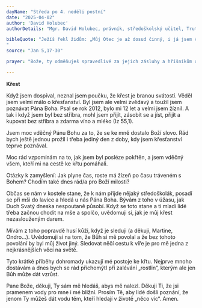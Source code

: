 ```yaml
---
dayName: "Středa po 4. neděli postní"
date: "2025-04-02"
author: 'David Holubec'
authorDetails: "Mgr. David Holubec, právník, středoškolský učitel, Trutnov"

bibleQuote: "Ježíš řekl židům: „Můj Otec je až dosud činný, i já jsem činný.“ To byl další důvod, proč se ho židé snažili zabít: nejen, že rušil sobotu, ale také, že nazýval Boha svým vlastním otcem a stavěl se tak Bohu naroveň. Ježíš jim na to řekl: „Amen, amen, pravím vám: Syn nemůže sám ze sebe konat nic, nýbrž jen to, co vidí, že koná Otec; co totiž koná on, koná stejně i Syn. Vždyť Otec Syna miluje a ukazuje mu všechno, co sám koná. A ukáže mu ještě větší skutky než tyto, takže budete žasnout. Neboť jako Otec křísí mrtvé a je oživuje, tak i Syn oživuje, koho chce. Otec totiž nikoho nesoudí, ale všechen soud odevzdal Synovi, aby všichni ctili Syna, jako ctí Otce. Kdo nectí Syna, nectí ani Otce, který ho poslal. Amen, amen, pravím vám: Kdo slyší mé slovo a věří tomu, který mě poslal, má věčný život a nepodléhá soudu, ale přešel už ze smrti do života. Amen, amen, pravím vám: Přichází hodina – ano, už je tady – kdy mrtví uslyší hlas Božího Syna a ti, kdo uslyší, budou žít. Jako totiž Otec má život sám v sobě, tak dal i Synovi, aby měl život sám v sobě, a obdařil ho mocí konat soud, protože je Syn člověka. Nedivte se tomu, neboť přichází hodina, kdy všichni v hrobech uslyší jeho hlas a vyjdou: ti, kdo konali dobro, budou vzkříšeni k životu, kdo páchali zlo, budou vzkříšeni k odsouzení. Já sám ze sebe nemohu dělat nic. Soudím podle toho, co slyším, a můj soud je spravedlivý, protože nehledám vůli svou, ale vůli toho, který mě poslal.“
"
source: "Jan 5,17-30"

prayer: "Bože, ty odměňuješ spravedlivé za jejich zásluhy a hříšníkům odpouštíš pro jejich pokání; milostivě vyslyš naše prosby a pomoz nám, abychom s pravou kajícností vyznali své viny a dosáhli odpuštění. Skrze tvého Syna Ježíše Krista, našeho Pána, neboť on s tebou v jednotě Ducha Svatého žije a kraluje po všechny věky věků. Amen."

---
```


**Křest**

Když jsem dospíval, neznal jsem poučku, že křest je branou svátostí. Věděl jsem velmi málo o křesťanství. Byl jsem ale velmi zvědavý a toužil jsem poznávat Pána Boha. Psal se rok 2012, bylo mi 12 let a velmi jsem žíznil. A tak i když jsem byl bez stříbra, mohl jsem přijít, zásobit se a jíst, přijít a kupovat bez stříbra a zdarma víno a mléko (Iz 55,1).

Jsem moc vděčný Pánu Bohu za to, že se ke mně dostalo Boží slovo. Rád bych ještě jednou prožil i třeba jediný den z doby, kdy jsem křesťanství teprve poznával.

Moc rád vzpomínám na to, jak jsem byl posléze pokřtěn, a jsem vděčný všem, kteří mi na cestě ke křtu pomáhali.

Otázky k zamyšlení: Jak plyne čas, roste má žízeň po času tráveném s Bohem? Chodím také dnes rád/a pro Boží milosti?


Občas se nám v kostele stane, že k nám přijde nějaký středoškolák, posadí se při mši do lavice a hledá u nás Pána Boha. Bývám z toho v úžasu, jak Duch Svatý dneska nespoutaně působí. Když se toto stane a ti mladí lidé třeba začnou chodit na mše a spolčo, uvědomuji si, jak je můj křest nezaslouženým darem.

Mívám z toho popravdě husí kůži, když je sleduji (a děkuji, Martine, Ondro…). Uvědomuji si na tom, že Bůh si mě povolal a že bez tohoto povolání by byl můj život jiný. Sledovat něčí cestu k víře je pro mě jedna z nejkrásnějších věcí na světě.

Tyto krátké příběhy dohromady ukazují mé postoje ke křtu. Nejprve mnoho dostávám a dnes bych se rád přichomýtl při zalévání
„rostlin“, kterým ale jen Bůh může dát vzrůst.

Pane Bože, děkuji, Ty sám mě hledáš, abys mě nalezl. Děkuji Ti, že jsi pramenem vody pro mne i mé bližní. Prosím Tě, aby lidé došli poznání, že jenom Ty můžeš dát vodu těm, kteří hledají v životě „něco víc“. Amen.

